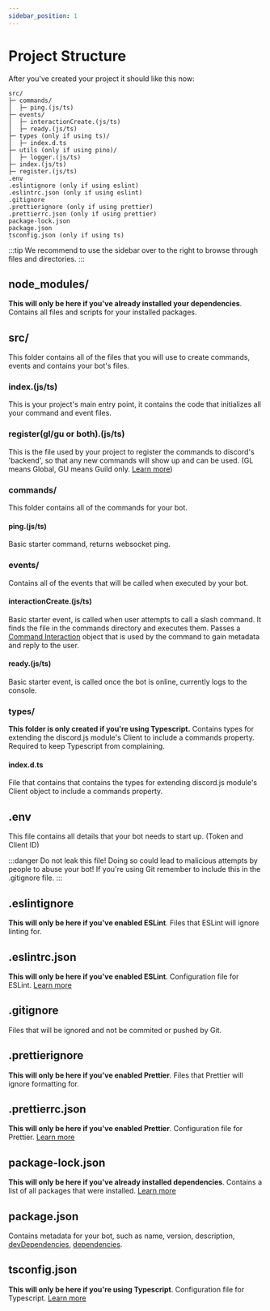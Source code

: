 ```yaml
---
sidebar_position: 1
---
```


# Project Structure

After you've created your project it should like this now:

```text
src/
├─ commands/
│  ├─ ping.(js/ts)
├─ events/
│  ├─ interactionCreate.(js/ts)
│  ├─ ready.(js/ts)
├─ types (only if using ts)/
│  ├─ index.d.ts
├─ utils (only if using pino)/
│  ├─ logger.(js/ts)
├─ index.(js/ts)
├─ register.(js/ts)
.env
.eslintignore (only if using eslint)
.eslintrc.json (only if using eslint)
.gitignore
.prettierignore (only if using prettier)
.prettierrc.json (only if using prettier)
package-lock.json
package.json
tsconfig.json (only if using ts)
```

:::tip
We recommend to use the sidebar over to the right to browse through files and directories.
:::
## node_modules/
**This will only be here if you've already installed your dependencies**. Contains all files and scripts for
your installed packages.

## src/
This folder contains all of the files that you will use to create commands, events and
contains your bot's files.

### index.(js/ts)
This is your project's main entry point, it contains the code that initializes all your command and event files.

### register(gl/gu or both).(js/ts)
This is the file used by your project to register the commands to discord's 'backend', so that any new commands will show up and can be used. (GL means Global, GU means Guild only. [Learn more](deployment.md))

### commands/
This folder contains all of the commands for your bot.

#### ping.(js/ts)
Basic starter command, returns websocket ping.

### events/
Contains all of the events that will be called when executed by your bot.

#### interactionCreate.(js/ts)
Basic starter event, is called when user attempts to call a slash command. It finds the file in the commands directory and executes them. Passes a [Command Interaction](https://discord.js.org/#/docs/discord.js/main/class/CommandInteraction) object that is used by the command to gain metadata and reply to the user.

#### ready.(js/ts)
Basic starter event, is called once the bot is online, currently logs to the console.

### types/
**This folder is only created if you're using Typescript.** Contains types for extending the discord.js module's Client to include a commands property. Required to keep Typescript from complaining. 

#### index.d.ts
File that contains that contains the types for extending discord.js module's Client object to include a commands
property.

## .env
This file contains all details that your bot needs to start up. (Token and Client ID)

:::danger
Do not leak this file! Doing so could lead to malicious attempts by people to abuse your bot! If you're using Git
remember to include this in the .gitignore file.
:::

## .eslintignore
**This will only be here if you've enabled ESLint**. Files that ESLint will ignore linting for.

## .eslintrc.json
**This will only be here if you've enabled ESLint**. Configuration file for ESLint. [Learn more](https://eslint.org/docs/latest/user-guide/configuring/)

## .gitignore
Files that will be ignored and not be commited or pushed by Git.

## .prettierignore
**This will only be here if you've enabled Prettier**. Files that Prettier will ignore formatting for.

## .prettierrc.json
**This will only be here if you've enabled Prettier**. Configuration file for Prettier. [Learn more](https://prettier.io/docs/en/options.html)

## package-lock.json
**This will only be here if you've already installed dependencies**. Contains a list of all packages that were
installed. [Learn more](https://docs.npmjs.com/cli/v9/configuring-npm/package-lock-json?v=true)

## package.json
Contains metadata for your bot, such as name, version, description, [devDependencies](https://docs.npmjs.com/specifying-dependencies-and-devdependencies-in-a-package-json-file), [dependencies](https://docs.npmjs.com/specifying-dependencies-and-devdependencies-in-a-package-json-file).

## tsconfig.json
**This will only be here if you're using Typescript**. Configuration file for Typescript. [Learn more](https://www.typescriptlang.org/docs/handbook/tsconfig-json.html)